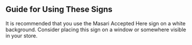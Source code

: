 ## Guide for Using These Signs

It is recommended that you use the Masari Accepted Here sign on a white background. Consider placing this sign on a window or somewhere visible in your store. 
